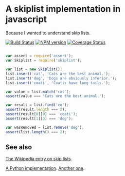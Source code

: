 # A skiplist implementation in javascript

Because I wanted to understand skip lists.

[![Build Status](https://secure.travis-ci.org/ceejbot/skiplist.png)](http://travis-ci.org/ceejbot/skiplist) [![NPM version](https://badge.fury.io/js/skiplist.png)](http://badge.fury.io/js/skiplist) [![Coverage Status](https://coveralls.io/repos/ceejbot/skiplist/badge.png)](https://coveralls.io/r/ceejbot/skiplist)

##

```javascript
var assert = require('assert');
var Skiplist = require('skiplist');

var list = new Skiplist();
list.insert('cat', 'Cats are the best animal.');
list.insert('dog', 'Dogs are obviously inferior.');
list.insert('coati', 'Coatis have long tails.');

var value = list.match('cat');
assert(value === 'Cats are the best animal.');

var result = list.find('co');
assert(result.length === 2);
assert(result[0][0] === 'coati');
assert(result[1][0] === 'dog');

var wasRemoved = list.remove('dog');
assert(list.length() === 2);
```

## See also

[The Wikipedia entry on skip lists](https://en.wikipedia.org/wiki/Skip_list).

[A Python implementation](http://infohost.nmt.edu/tcc/help/lang/python/examples/pyskip/web/index.html). [Another one](http://pythonsweetness.tumblr.com/post/45227295342/fast-pypy-compatible-ordered-map-in-89-lines-of-python).

